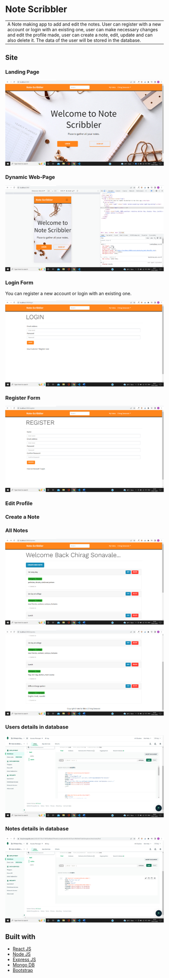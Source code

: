 # Note Scribbler

<table>
<tr>
<td>
  A Note making app to add and edit the notes. User can register with a new account or login with an existing one, user can make necessary changes and edit the profile made, user can create a note, edit, update and can also delete it. The data of the user will be stored in the database.
</td>
</tr>
</table>

## Site

### Landing Page

![](https://github.com/13-chirag/Note-Scribbler/blob/master/Readme_imgs/LangingPage.png)

### Dynamic Web-Page

![](https://github.com/13-chirag/Note-Scribbler/blob/master/Readme_imgs/Mobile_LandingPage.png)

### Login Form

You can register a new account or login with an existing one.

![](https://github.com/13-chirag/Note-Scribbler/blob/master/Readme_imgs/Login.png)

### Register Form

![](https://github.com/13-chirag/Note-Scribbler/blob/master/Readme_imgs/Register.png)

### Edit Profile

### Create a Note

### All Notes

![](https://github.com/13-chirag/Note-Scribbler/blob/master/Readme_imgs/myNotes.png)

![](https://github.com/13-chirag/Note-Scribbler/blob/master/Readme_imgs/myNotes_1.png)

### Users details in database

![](https://github.com/13-chirag/Note-Scribbler/blob/master/Readme_imgs/mongo_users.png)

### Notes details in database

![](https://github.com/13-chirag/Note-Scribbler/blob/master/Readme_imgs/mongo_notes.png)

## Built with

- [React JS](https://reactjs.org/)
- [Node JS](https://nodejs.org/)
- [Express JS](https://expressjs.com/)
- [Mongo DB](https://www.mongodb.com/)
- [Bootstrap](http://getbootstrap.com/)
